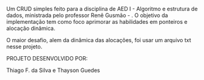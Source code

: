 Um CRUD simples feito para a disciplina de AED I - Algoritmo e estrutura de dados, ministrada pelo professor Renê Gusmão - . O objetivo da implementação tem como foco aprimorar as habilidades em ponteiros e alocação dinâmica.

O maior desafio, alem da dinâmica das alocações, foi usar um arquivo txt nesse projeto.

PROJETO DESENVOLVIDO POR:

Thiago F. da Silva e Thayson Guedes
